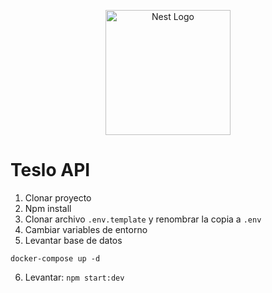 <p align="center">
  <a href="http://nestjs.com/" target="blank"><img src="https://nestjs.com/img/logo-small.svg" width="200" alt="Nest Logo" /></a>
</p>

# Teslo API

1. Clonar proyecto
2. Npm install
3. Clonar archivo ```.env.template``` y renombrar la copia a ```.env```
4. Cambiar variables de entorno
5. Levantar base de datos
```
docker-compose up -d
```
6. Levantar: ```npm start:dev```
